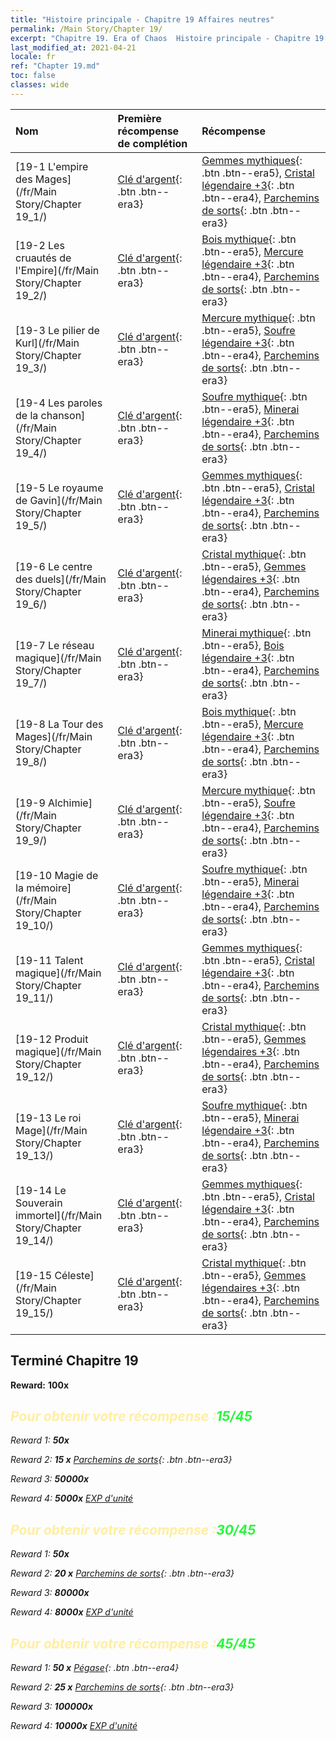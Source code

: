 ```yaml
---
title: "Histoire principale - Chapitre 19 Affaires neutres"
permalink: /Main Story/Chapter 19/
excerpt: "Chapitre 19. Era of Chaos  Histoire principale - Chapitre 19. Affaires neutres"
last_modified_at: 2021-04-21
locale: fr
ref: "Chapter 19.md"
toc: false
classes: wide
---
```


  | Nom |  Première récompense de complétion | Récompense |
  |:------------|:------------|:------------| 
  | [19-1 L'empire des Mages](/fr/Main Story/Chapter 19_1/) | [Clé d'argent](/fr/Items/con_693/){: .btn .btn--era3} | [Gemmes mythiques](/fr/Items/mat_65/){: .btn .btn--era5}, [Cristal légendaire +3](/fr/Items/mat_59/){: .btn .btn--era4}, [Parchemins de sorts](/fr/Items/con_694/){: .btn .btn--era3} |
  | [19-2 Les cruautés de l'Empire](/fr/Main Story/Chapter 19_2/) | [Clé d'argent](/fr/Items/con_693/){: .btn .btn--era3} | [Bois mythique](/fr/Items/mat_62/){: .btn .btn--era5}, [Mercure légendaire +3](/fr/Items/mat_56/){: .btn .btn--era4}, [Parchemins de sorts](/fr/Items/con_694/){: .btn .btn--era3} |
  | [19-3 Le pilier de Kurl](/fr/Main Story/Chapter 19_3/) | [Clé d'argent](/fr/Items/con_693/){: .btn .btn--era3} | [Mercure mythique](/fr/Items/mat_63/){: .btn .btn--era5}, [Soufre légendaire +3](/fr/Items/mat_57/){: .btn .btn--era4}, [Parchemins de sorts](/fr/Items/con_694/){: .btn .btn--era3} |
  | [19-4 Les paroles de la chanson](/fr/Main Story/Chapter 19_4/) | [Clé d'argent](/fr/Items/con_693/){: .btn .btn--era3} | [Soufre mythique](/fr/Items/mat_64/){: .btn .btn--era5}, [Minerai légendaire +3](/fr/Items/mat_54/){: .btn .btn--era4}, [Parchemins de sorts](/fr/Items/con_694/){: .btn .btn--era3} |
  | [19-5 Le royaume de Gavin](/fr/Main Story/Chapter 19_5/) | [Clé d'argent](/fr/Items/con_693/){: .btn .btn--era3} | [Gemmes mythiques](/fr/Items/mat_65/){: .btn .btn--era5}, [Cristal légendaire +3](/fr/Items/mat_59/){: .btn .btn--era4}, [Parchemins de sorts](/fr/Items/con_694/){: .btn .btn--era3} |
  | [19-6 Le centre des duels](/fr/Main Story/Chapter 19_6/) | [Clé d'argent](/fr/Items/con_693/){: .btn .btn--era3} | [Cristal mythique](/fr/Items/mat_66/){: .btn .btn--era5}, [Gemmes légendaires +3](/fr/Items/mat_58/){: .btn .btn--era4}, [Parchemins de sorts](/fr/Items/con_694/){: .btn .btn--era3} |
  | [19-7 Le réseau magique](/fr/Main Story/Chapter 19_7/) | [Clé d'argent](/fr/Items/con_693/){: .btn .btn--era3} | [Minerai mythique](/fr/Items/mat_61/){: .btn .btn--era5}, [Bois légendaire +3](/fr/Items/mat_55/){: .btn .btn--era4}, [Parchemins de sorts](/fr/Items/con_694/){: .btn .btn--era3} |
  | [19-8 La Tour des Mages](/fr/Main Story/Chapter 19_8/) | [Clé d'argent](/fr/Items/con_693/){: .btn .btn--era3} | [Bois mythique](/fr/Items/mat_62/){: .btn .btn--era5}, [Mercure légendaire +3](/fr/Items/mat_56/){: .btn .btn--era4}, [Parchemins de sorts](/fr/Items/con_694/){: .btn .btn--era3} |
  | [19-9 Alchimie](/fr/Main Story/Chapter 19_9/) | [Clé d'argent](/fr/Items/con_693/){: .btn .btn--era3} | [Mercure mythique](/fr/Items/mat_63/){: .btn .btn--era5}, [Soufre légendaire +3](/fr/Items/mat_57/){: .btn .btn--era4}, [Parchemins de sorts](/fr/Items/con_694/){: .btn .btn--era3} |
  | [19-10 Magie de la mémoire](/fr/Main Story/Chapter 19_10/) | [Clé d'argent](/fr/Items/con_693/){: .btn .btn--era3} | [Soufre mythique](/fr/Items/mat_64/){: .btn .btn--era5}, [Minerai légendaire +3](/fr/Items/mat_54/){: .btn .btn--era4}, [Parchemins de sorts](/fr/Items/con_694/){: .btn .btn--era3} |
  | [19-11 Talent magique](/fr/Main Story/Chapter 19_11/) | [Clé d'argent](/fr/Items/con_693/){: .btn .btn--era3} | [Gemmes mythiques](/fr/Items/mat_65/){: .btn .btn--era5}, [Cristal légendaire +3](/fr/Items/mat_59/){: .btn .btn--era4}, [Parchemins de sorts](/fr/Items/con_694/){: .btn .btn--era3} |
  | [19-12 Produit magique](/fr/Main Story/Chapter 19_12/) | [Clé d'argent](/fr/Items/con_693/){: .btn .btn--era3} | [Cristal mythique](/fr/Items/mat_66/){: .btn .btn--era5}, [Gemmes légendaires +3](/fr/Items/mat_58/){: .btn .btn--era4}, [Parchemins de sorts](/fr/Items/con_694/){: .btn .btn--era3} |
  | [19-13 Le roi Mage](/fr/Main Story/Chapter 19_13/) | [Clé d'argent](/fr/Items/con_693/){: .btn .btn--era3} | [Soufre mythique](/fr/Items/mat_64/){: .btn .btn--era5}, [Minerai légendaire +3](/fr/Items/mat_54/){: .btn .btn--era4}, [Parchemins de sorts](/fr/Items/con_694/){: .btn .btn--era3} |
  | [19-14 Le Souverain immortel](/fr/Main Story/Chapter 19_14/) | [Clé d'argent](/fr/Items/con_693/){: .btn .btn--era3} | [Gemmes mythiques](/fr/Items/mat_65/){: .btn .btn--era5}, [Cristal légendaire +3](/fr/Items/mat_59/){: .btn .btn--era4}, [Parchemins de sorts](/fr/Items/con_694/){: .btn .btn--era3} |
  | [19-15 Céleste](/fr/Main Story/Chapter 19_15/) | [Clé d'argent](/fr/Items/con_693/){: .btn .btn--era3} | [Cristal mythique](/fr/Items/mat_66/){: .btn .btn--era5}, [Gemmes légendaires +3](/fr/Items/mat_58/){: .btn .btn--era4}, [Parchemins de sorts](/fr/Items/con_694/){: .btn .btn--era3} |


## Terminé Chapitre 19

 **Reward:**  **100x** <i class="fas fa-gem"/>



## <span style="color: #ffeea0">Pour obtenir votre récompense :</span><span style="color: #27f73a">15/45</span>

 Reward 1:  **50x** <i class="fas fa-gem"/>

 Reward 2: **15 x** [Parchemins de sorts](/fr/Items/con_694/){: .btn .btn--era3}

 Reward 3:  **50000x** <i class="fas fa-coins"/>

 Reward 4:  **5000x** [EXP d'unité](/fr/Items/con_902/)



## <span style="color: #ffeea0">Pour obtenir votre récompense :</span><span style="color: #27f73a">30/45</span>

 Reward 1:  **50x** <i class="fas fa-gem"/>

 Reward 2: **20 x** [Parchemins de sorts](/fr/Items/con_694/){: .btn .btn--era3}

 Reward 3:  **80000x** <i class="fas fa-coins"/>

 Reward 4:  **8000x** [EXP d'unité](/fr/Items/con_902/)



## <span style="color: #ffeea0">Pour obtenir votre récompense :</span><span style="color: #27f73a">45/45</span>

 Reward 1: **50 x** [Pégase](/fr/Items/unt_202/){: .btn .btn--era4}

 Reward 2: **25 x** [Parchemins de sorts](/fr/Items/con_694/){: .btn .btn--era3}

 Reward 3:  **100000x** <i class="fas fa-coins"/>

 Reward 4:  **10000x** [EXP d'unité](/fr/Items/con_902/)

